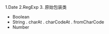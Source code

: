 1.Date
2.RegExp
3. 原始包装类
 - Boolean
 - String
   . charAt
   . charCodeAt
   . fromCharCode
 - Number